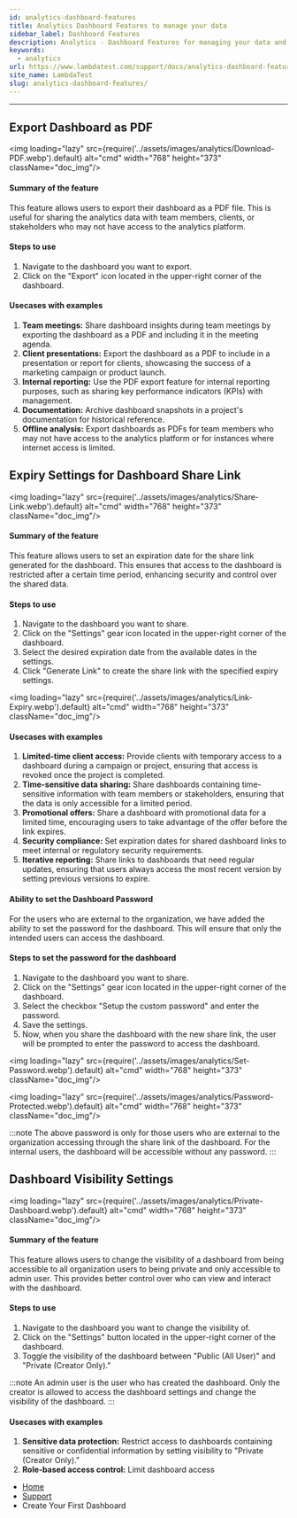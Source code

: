 ```yaml
---
id: analytics-dashboard-features
title: Analytics Dashboard Features to manage your data
sidebar_label: Dashboard Features
description: Analytics - Dashboard Features for managing your data and setting up the dashboard
keywords:
  - analytics
url: https://www.lambdatest.com/support/docs/analytics-dashboard-features/
site_name: LambdaTest
slug: analytics-dashboard-features/
---
```


<script type="application/ld+json"
      dangerouslySetInnerHTML={{ __html: JSON.stringify({
       "@context": "https://schema.org",
        "@type": "BreadcrumbList",
        "itemListElement": [{
          "@type": "ListItem",
          "position": 1,
          "name": "Home",
          "item": "https://www.lambdatest.com"
        },{
          "@type": "ListItem",
          "position": 2,
          "name": "Support",
          "item": "https://www.lambdatest.com/support/docs/"
        },{
          "@type": "ListItem",
          "position": 3,
          "name": "Linear App Integration",
          "item": "https://www.lambdatest.com/support/docs/analytics-dashboard-features/"
        }]
      })
    }}
></script>

---

## Export Dashboard as PDF

<img loading="lazy" src={require('../assets/images/analytics/Download-PDF.webp').default} alt="cmd" width="768" height="373" className="doc_img"/>

#### Summary of the feature
This feature allows users to export their dashboard as a PDF file. This is useful for sharing the analytics data with team members, clients, or stakeholders who may not have access to the analytics platform.

#### Steps to use
1. Navigate to the dashboard you want to export.
2. Click on the "Export" icon located in the upper-right corner of the dashboard.

#### Usecases with examples
1. **Team meetings:** Share dashboard insights during team meetings by exporting the dashboard as a PDF and including it in the meeting agenda.
2. **Client presentations:** Export the dashboard as a PDF to include in a presentation or report for clients, showcasing the success of a marketing campaign or product launch.
3. **Internal reporting:** Use the PDF export feature for internal reporting purposes, such as sharing key performance indicators (KPIs) with management.
4. **Documentation:** Archive dashboard snapshots in a project's documentation for historical reference.
5. **Offline analysis:** Export dashboards as PDFs for team members who may not have access to the analytics platform or for instances where internet access is limited.

## Expiry Settings for Dashboard Share Link

<img loading="lazy" src={require('../assets/images/analytics/Share-Link.webp').default} alt="cmd" width="768" height="373" className="doc_img"/>

#### Summary of the feature
This feature allows users to set an expiration date for the share link generated for the dashboard. This ensures that access to the dashboard is restricted after a certain time period, enhancing security and control over the shared data.

#### Steps to use
1. Navigate to the dashboard you want to share.
2. Click on the "Settings" gear icon located in the upper-right corner of the dashboard.
3. Select the desired expiration date from the available dates in the settings.
4. Click "Generate Link" to create the share link with the specified expiry settings.

<img loading="lazy" src={require('../assets/images/analytics/Link-Expiry.webp').default} alt="cmd" width="768" height="373" className="doc_img"/>


#### Usecases with examples
1. **Limited-time client access:** Provide clients with temporary access to a dashboard during a campaign or project, ensuring that access is revoked once the project is completed.
2. **Time-sensitive data sharing:** Share dashboards containing time-sensitive information with team members or stakeholders, ensuring that the data is only accessible for a limited period.
3. **Promotional offers:** Share a dashboard with promotional data for a limited time, encouraging users to take advantage of the offer before the link expires.
4. **Security compliance:** Set expiration dates for shared dashboard links to meet internal or regulatory security requirements.
5. **Iterative reporting:** Share links to dashboards that need regular updates, ensuring that users always access the most recent version by setting previous versions to expire.

#### Ability to set the Dashboard Password 
For the users who are external to the organization, we have added the ability to set the password for the dashboard. This will ensure that only the intended users can access the dashboard.

#### Steps to set the password for the dashboard
1. Navigate to the dashboard you want to share.
2. Click on the "Settings" gear icon located in the upper-right corner of the dashboard.
3. Select the checkbox "Setup the custom password" and enter the password.
4. Save the settings.
5. Now, when you share the dashboard with the new share link, the user will be prompted to enter the password to access the dashboard.

<img loading="lazy" src={require('../assets/images/analytics/Set-Password.webp').default} alt="cmd" width="768" height="373" className="doc_img"/>

<img loading="lazy" src={require('../assets/images/analytics/Password-Protected.webp').default} alt="cmd" width="768" height="373" className="doc_img"/>

:::note
The above password is only for those users who are external to the organization accessing through the share link of the dashboard. For the internal users, the dashboard will be accessible without any password.
:::


## Dashboard Visibility Settings

<img loading="lazy" src={require('../assets/images/analytics/Private-Dashboard.webp').default} alt="cmd" width="768" height="373" className="doc_img"/>

#### Summary of the feature
This feature allows users to change the visibility of a dashboard from being accessible to all organization users to being private and only accessible to admin user. This provides better control over who can view and interact with the dashboard.

#### Steps to use
1. Navigate to the dashboard you want to change the visibility of.
2. Click on the "Settings" button located in the upper-right corner of the dashboard.
3. Toggle the visibility of the dashboard between "Public (All User)" and "Private (Creator Only)."

:::note
An admin user is the user who has created the dashboard. Only the creator is allowed to access the dashboard settings and change the visibility of the dashboard.
:::

#### Usecases with examples
1. **Sensitive data protection:** Restrict access to dashboards containing sensitive or confidential information by setting visibility to "Private (Creator Only)."
2. **Role-based access control:** Limit dashboard access


<nav aria-label="breadcrumbs">
  <ul className="breadcrumbs">
    <li className="breadcrumbs__item">
      <a className="breadcrumbs__link" target="_self" href="https://www.lambdatest.com">
        Home
      </a>
    </li>
    <li className="breadcrumbs__item">
      <a className="breadcrumbs__link" target="_self" href="https://www.lambdatest.com/support/docs/">
        Support
      </a>
    </li>
    <li className="breadcrumbs__item breadcrumbs__item--active">
      <span className="breadcrumbs__link">
      Create Your First Dashboard </span>
    </li>
  </ul>
</nav>